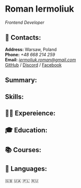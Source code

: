 # Roman Iermoliuk

_Frontend Developer_

## 🪪 Contacts:
**Address:** Warsaw, Poland <br>
**Phone:** *+48 668 214 259* <br>
**Email:** *iermoliuk.roman@gmail.com* <br>
[GitHub](https://github.com/RoierS) / [Discord](https://discord.com/channels/@roiers#9880) / [Facebook](https://www.facebook.com/roman.iermoliuk/)

## Summary:


## Skills:



## 👨‍💻 Expereience:

## 🎓 Education:

## 📚 Courses:

## 💬 Languages:

🇬🇧
🇺🇦
🇵🇱
🇷🇺






